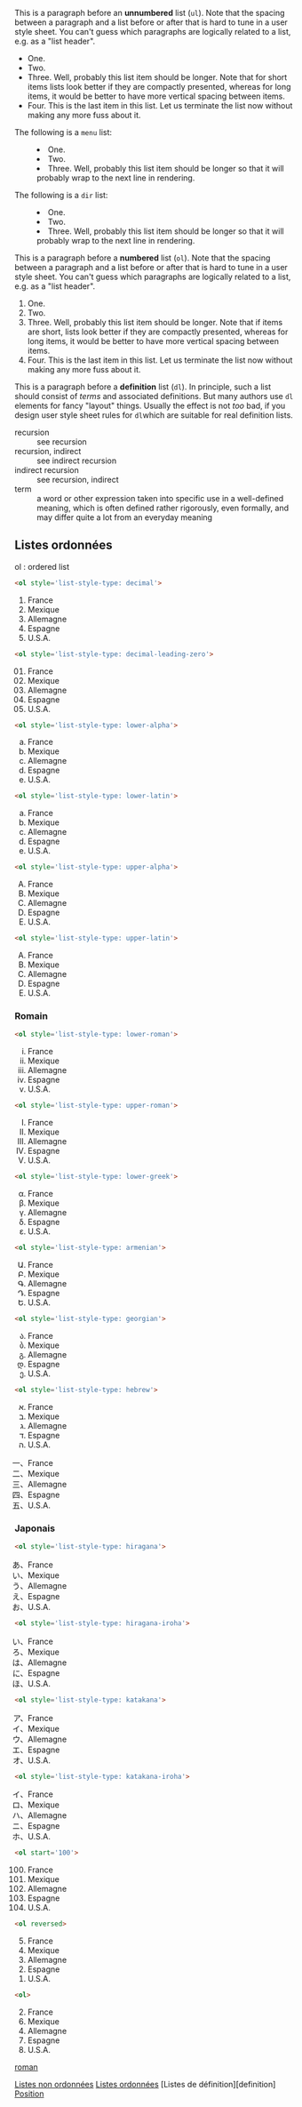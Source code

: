 
<p>This is a paragraph before an <strong>unnumbered</strong> list (<code>ul</code>). Note that the spacing between a paragraph and a list before or after that is hard to tune in a user style sheet. You can't guess which paragraphs are logically related to a list, e.g. as a "list header".</p>
<ul>
<li>One.</li>
<li>Two.</li>
<li>Three. Well, probably this list item should be longer. Note that for short items lists look better if they are compactly presented, whereas for long items, it would be better to have more vertical spacing between items.</li>
<li>Four. This is the last item in this list. Let us terminate the list now without making any more fuss about it.</li>
</ul>

<p>The following is a <code>menu</code> list:</p>

<menu>
<li>One.</li>
<li>Two.</li>
<li>Three. Well, probably this list item should be longer so that it will probably wrap to the next line in rendering.</li>
</menu>

<p>The following is a <code>dir</code> list:</p>
<dir>
<li>One.</li>
<li>Two.</li>
<li>Three. Well, probably this list item should be longer so that it will probably wrap to the next line in rendering.</li>
</dir>

<p>This is a paragraph before a <strong>numbered</strong> list (<code>ol</code>). Note that the spacing between a paragraph and a list before or after that is hard to tune in a user style sheet. You can't guess which paragraphs are logically related to a list, e.g. as a "list header".</p>
<ol>
<li>One.</li>
<li>Two.</li>
<li>Three. Well, probably this list item should be longer. Note that if items are short, lists look better if they are compactly presented, whereas for long items, it would be better to have more vertical spacing between items.</li>
<li>Four. This is the last item in this list. Let us terminate the list now without making any more fuss about it.</li>
</ol>

<p>This is a paragraph before a <strong>definition</strong> list (<code>dl</code>). In principle, such a list should consist of <em>terms</em> and associated definitions. But many authors use <code>dl</code> elements for fancy "layout" things. Usually the effect is not <em>too</em> bad, if you design user style sheet rules for <code>dl</code>which are suitable for real definition lists.</p>
<dl><dt>recursion</dt><dd>see recursion</dd><dt>recursion, indirect</dt><dd>see indirect recursion</dd><dt>indirect recursion</dt><dd>see recursion, indirect</dd><dt>term</dt><dd>a word or other expression taken into specific use in a well-defined meaning, which is often defined rather rigorously, even formally, and may differ quite a lot from an everyday meaning</dd></dl>




<h2>Listes ordonnées</h2>

<p>ol : ordered list</p>

```html
<ol style='list-style-type: decimal'>
```

<ol style="list-style-type: decimal;">
  <li>France</li>
  <li>Mexique</li>
  <li>Allemagne</li>
  <li>Espagne</li>
  <li>U.S.A.</li>
</ol>

```html
<ol style='list-style-type: decimal-leading-zero'>
```

<ol style="list-style-type: decimal-leading-zero;">
  <li>France</li>
  <li>Mexique</li>
  <li>Allemagne</li>
  <li>Espagne</li>
  <li>U.S.A.</li>
</ol>

```html
<ol style='list-style-type: lower-alpha'>
```

<ol style="list-style-type: lower-alpha;">
  <li>France</li>
  <li>Mexique</li>
  <li>Allemagne</li>
  <li>Espagne</li>
  <li>U.S.A.</li>
</ol>

```html
<ol style='list-style-type: lower-latin'>
```

<ol style="list-style-type: lower-latin;">
  <li>France</li>
  <li>Mexique</li>
  <li>Allemagne</li>
  <li>Espagne</li>
  <li>U.S.A.</li>
</ol>

```html
<ol style='list-style-type: upper-alpha'>
```

<ol style="list-style-type: upper-alpha;">
  <li>France</li>
  <li>Mexique</li>
  <li>Allemagne</li>
  <li>Espagne</li>
  <li>U.S.A.</li>
</ol>

```html
<ol style='list-style-type: upper-latin'>
```

<ol style="list-style-type: upper-latin;">
  <li>France</li>
  <li>Mexique</li>
  <li>Allemagne</li>
  <li>Espagne</li>
  <li>U.S.A.</li>
</ol>

<h3>Romain</h3>

```html
<ol style='list-style-type: lower-roman'>
```

<ol style="list-style-type: lower-roman;">
  <li>France</li>
  <li>Mexique</li>
  <li>Allemagne</li>
  <li>Espagne</li>
  <li>U.S.A.</li>
</ol>

```html
<ol style='list-style-type: upper-roman'>
```

<ol style="list-style-type: upper-roman;">
  <li>France</li>
  <li>Mexique</li>
  <li>Allemagne</li>
  <li>Espagne</li>
  <li>U.S.A.</li>
</ol>

```html
<ol style='list-style-type: lower-greek'>
```

<ol style="list-style-type: lower-greek;">
  <li>France</li>
  <li>Mexique</li>
  <li>Allemagne</li>
  <li>Espagne</li>
  <li>U.S.A.</li>
</ol>

```html
<ol style='list-style-type: armenian'>
```

<ol style="list-style-type: armenian;">
  <li>France</li>
  <li>Mexique</li>
  <li>Allemagne</li>
  <li>Espagne</li>
  <li>U.S.A.</li>
</ol>

```html
<ol style='list-style-type: georgian'>
```

<ol style="list-style-type: georgian;">
<li>France</li>
<li>Mexique</li>
<li>Allemagne</li>
<li>Espagne</li>
<li>U.S.A.</li>
</ol>

```html
<ol style='list-style-type: hebrew'>
```

<ol style="list-style-type: hebrew;">
<li>France</li>
<li>Mexique</li>
<li>Allemagne</li>
<li>Espagne</li>
<li>U.S.A.</li>
</ol>

<ol style="list-style-type: cjk-ideographic;">
<li>France</li>
<li>Mexique</li>
<li>Allemagne</li>
<li>Espagne</li>
<li>U.S.A.</li>
</ol>

<h3>Japonais</h3>

```html
<ol style='list-style-type: hiragana'>
```

<ol style="list-style-type: hiragana">
  <li>France</li>
  <li>Mexique</li>
  <li>Allemagne</li>
  <li>Espagne</li>
  <li>U.S.A.</li>
</ol>

```html
<ol style='list-style-type: hiragana-iroha'>
```

<ol style="list-style-type: hiragana-iroha">
  <li>France</li>
  <li>Mexique</li>
  <li>Allemagne</li>
  <li>Espagne</li>
  <li>U.S.A.</li>
</ol>

```html
<ol style='list-style-type: katakana'>
```

<ol style="list-style-type: katakana">
  <li>France</li>
  <li>Mexique</li>
  <li>Allemagne</li>
  <li>Espagne</li>
  <li>U.S.A.</li>
</ol>

```html
<ol style='list-style-type: katakana-iroha'>
```

<ol style="list-style-type: katakana-iroha">
  <li>France</li>
  <li>Mexique</li>
  <li>Allemagne</li>
  <li>Espagne</li>
  <li>U.S.A.</li>
</ol>

```html
<ol start='100'>
```

<ol start='100'>
  <li>France</li>
  <li>Mexique</li>
  <li>Allemagne</li>
  <li>Espagne</li>
  <li>U.S.A.</li>
</ol>

```html
<ol reversed>
```

<ol reversed>
  <li>France</li>
  <li>Mexique</li>
  <li>Allemagne</li>
  <li>Espagne</li>
  <li>U.S.A.</li>
</ol>

```html
<ol>
```

<ol>
  <li value='2'>France</li>
  <li value='6'>Mexique</li>
  <li value='4'>Allemagne</li>
  <li value='7'>Espagne</li>
  <li>U.S.A.</li>
</ol>

<a href="listes/liste-ord-roman">roman</a>


[Listes non ordonnées](liste-non-ordonnée)
[Listes ordonnées](liste-ordonnee.html)
[Listes de définition][definition]
[Position](position)
